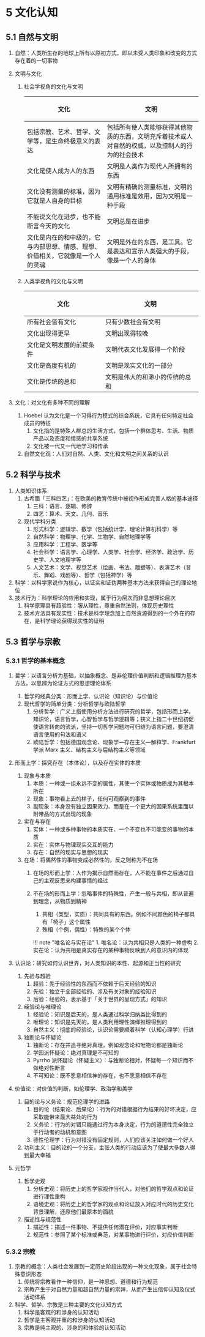 # 5 文化认知

## 5.1 自然与文明
1. 自然：人类所生存的地球上所有以原初方式，即以未受人类印象和改变的方式存在着的一切事物
2. 文明与文化
    1. 社会学视角的文化与文明

        <div class="text-table">

        | <p align="center"> 文化 </p>                                                   | <p align="center"> 文明 </p>                                                                     |
        | :----------------------------------------------------------------------------- | :----------------------------------------------------------------------------------------------- |
        | 包括宗教、艺术、哲学、文学等，是生命终极意义的表达                             | 包括所有使人类能够获得其他物质的东西，文明充斥着技术或人对自然的权威，以及控制人的行为的社会技术 |
        | 文化是使人成为人的东西                                                         | 文明是人类作为现代人所拥有的东西                                                                 |
        | 文化没有测量的标准，因为它就是人自身的目标                                     | 文明有精确的测量标准，文明的通用标准是效用，因为文明是一种手段                                   |
        | 不能说文化在进步，也不能断言今天的文化                                         | 文明总是在进步                                                                                   |
        | 文化是内在的和中级的，它与内部思想、情感、理想、价值相关，它就像是一个人的灵魂 | 文明是外在的东西，是工具。它是表达和宣示人类强大的手段，像是一个人的身体                         |

        </div>

    2. 人类学视角的文化与文明

        <div class="text-table">

        | <p align="center"> 文化 </p> | <p align="center"> 文明 </p>   |
        | :--------------------------- | :----------------------------- |
        | 所有社会皆有文化             | 只有少数社会有文明             |
        | 文化出现得更早               | 文明出现得较晚                 |
        | 文化是文明发展的前提条件     | 文明代表文化发展得一个阶段     |
        | 文化是高度有机的             | 文明是现实文化的一部分         |
        | 文化是传统的总和             | 文明是伟大的和渺小的传统的总和 |

        </div>

3. 文化：对文化有多种不同的理解
    1. $\text{Hoebel}$ 认为文化是一个习得行为模式的综合系统，它具有任何特定社会成员的特征
        1. 文化指的是特殊人群总的生活方式，包括一个群体思考、生活、物质产品以及态度和情感的共享系统
        2. 文化被一代又一代地学习和传承
    2. 自然文化观：人们对自然、人类、文化和文明之间关系的认识

## 5.2 科学与技术
1. 人类知识体系
    1. 古希腊「三科四艺」：在欧美的教育传统中被视作形成完善人格的基本途径
        1. 三科：语言、逻辑、修辞
        2. 四艺：算术、天文、几何、音乐
    2. 现代学科分类
        1. 形式科学：逻辑学、数学（包括统计学、理论计算机科学）等
        2. 自然科学：物理学、化学、生物学、自然地理学等
        3. 应用科学：工程学、医学等
        4. 社会科学：语言学、心理学、人类学、社会学、经济学、政治学、历史学、人文地理学等
        5. 人文艺术：文学、视觉艺术（绘画、书法、雕塑等）、表演艺术（音乐、舞蹈、戏剧等）、哲学（包括神学）等
2. 科学：以科学家说作为核心，以证实和证伪两种基本方法来获得自己的理论地位
3. 技术行为：科学理论的应用和实现，属于行为层次而非思想理论层次
    1. 科学原理具有超验性：服从理性，尊重自然法则，体现历史理性
    2. 技术方法具有现实性：技术是科学理念加上自然资源得到的一个外在的存在，是科学理论获得现实性的证明

## 5.3 哲学与宗教
### 5.3.1 哲学的基本概念
1. 哲学：以语言分析为基础，以抽象概念、是非伦理价值判断和逻辑推理为基本方法，以思辨为论证方式的思想理论体系
    1. 哲学的经典分类：形而上学、认识论（知识论）与价值论
    2. 现代哲学的简单分类：分析哲学与欧陆哲学
        1. 分析哲学：广义上指使用分析方法进行研究的哲学，包括形而上学，知识论，语言哲学，心智哲学与哲学逻辑等；狭义上指二十世纪初促使语言转向的流派，坚持一切哲学问题均可归结为语言问题，要澄清语言使用的句法和语义
        2. 欧陆哲学：包括德国观念论、现象学—存在主义—解释学、$\text{Frankfurt}$ 学派 $\text{Marx}$ 主义、结构主义与后结构主义等领域
2. 形而上学：探究存在（本体论），以及存在实体的本质
    1. 现象与本质
        1. 本质：一种或一组永远不变的属性，其使一个实体或物质成为其根本所在
        2. 现象：事物看上去的样子，任何可观察到的事件
        3. 副现象：本身没有独立因果效力、而是在一个更大的因果系统里面以附带品的方式出现的现象
    2. 实在与存在
        1. 实体：一种或多种事物的本质实在、一个不变也不可能变的事物的本质
        2. 实在：实体与物理现实交互的能力
        3. 存在：自然的现实与思想的现实
    3. 在场：将偶然性的事物变成必然性的，反之则称为不在场
        1. 在场的形而上学：人作为揭示自然而存在，人不能在事件之后通过自己的主观反思来构建事情的经过
        2. 不在场的形而上学：忽略事件的特殊性，产生一般与共相，即从普遍到理念，从物质到精神
            1. 共相（类型，实质）：共同具有的东西。例如不同颜色的椅子都具有「椅子」这个属性
            2. 殊相（个例，偶性）：特殊的某个个体

            !!! note "唯名论与实在论"
                1. 唯名论：认为共相只是人类的一种虚构
                2. 实在论：认为共相是真实存在的某种事物反映到人的意识内的体现

3. 认识论：研究如何认识世界，对人类知识的本性、起源和正当性的研究
    1. 先验与超验
        1. 超验：先于经验性的东西而不依赖于后天经验的知识
        2. 先验：独立于全部经验的、涉及有关对象的经验知识
        3. 后验：经验的，表示基于「关于世界的呈现方式」的知识
    2. 经验论与唯理论
        1. 经验论：知识是后天的，是人类通过科学归纳类比得到的
        2. 唯理论：知识是先天的，是人类利用理性演绎推理得到的
        3. 自然主义：彻底的经验论，认识论需要顺着科学（认知心理学）行进
    3. 独断论与怀疑论
        1. 独断论：存在并追寻绝对真理，例如观念论和唯物论都是独断论
        2. 学园派怀疑论：绝对真理是不可知的
        3. $\text{Pyrrho}$ 派怀疑论（怀疑主义）：与独断论相对，怀疑每一个知识而不做绝对性断言
        4. 不可知论：既不愿意相信神的存在，也不愿意相信不存在
4. 价值论：对价值的判断，如伦理学、政治学和美学
    1. 目的论与义务论：规范伦理学的进路
        1. 目的论（结果论、后果论）：行为的对错根据行为结果的好坏决定，应采取能带来最大益处的行为
        2. 义务论：行为的对错只能通过行为本身决定，行为的道德性完全独立于行动者的动机和意图
        3. 德性伦理学：行为对错没有固定规则，人们应该关注如何做一个好人
    2. 功利主义：目的论的一个分支，主张人类的行动应该为了使最大多数人得到最大幸福
5. 元哲学
    1. 哲学史观
        1. 分析史观：将历史上的哲学家视作当代人，对他们的哲学观点和论证进行理性重构
        2. 语境史观：将历史上的哲学家的观点和论证放入对应时代的历史文化背景理解，还原他们最原本的面貌
    2. 描述性与规范性
        1. 描述性：描述一件事物、不提供任何潜在评价，对应事实判断
        2. 规范性：参照了某个标准或典范，对某事物进行评价，对应价值判断

### 5.3.2 宗教
1. 宗教的概念：人类社会发展到一定历史阶段出现的一种文化现象，属于社会特殊意识形态
    1. 传统将宗教看作一种信仰，是一种思想、道德和行为规范
    2. 宗教产生于对自然力量和超自然力量的崇拜，从而产生出信仰认知及仪式活动体系
2. 科学、哲学、宗教是三种主要的文化认知方式
    1. 科学是客观的和涉身的认知活动
    2. 哲学是主客观并重的和涉身的认知活动
    3. 宗教是纯主观的、涉身的和体验的认知活动
